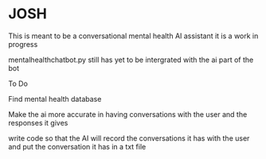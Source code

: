 # JOSH
This is meant to be a conversational mental health AI assistant it is a work in progress 


mentalhealthchatbot.py still has yet to be intergrated with the ai part of the bot

To Do

Find mental health database

Make the ai more accurate in having conversations with the user and the responses it gives

write code so that the AI will record the conversations it has with the user and put the conversation it has in a txt file

